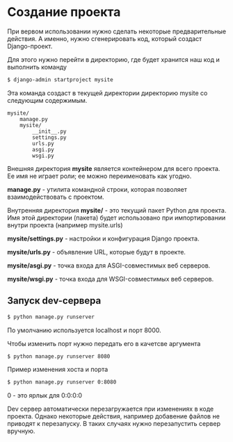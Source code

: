 # Создание проекта

При вервом использовании нужно сделать некоторые предварительные действия. А именно, нужно сгенерировать код, который создаст Django-проект.

Для этого нужно перейти в директорию, где будет хранится наш код и выполнить команду

```bash
$ django-admin startproject mysite
```

Эта команда создаст в текущей директории директорию mysite со следующим содержимым.

```
mysite/
    manage.py
    mysite/
        __init__.py
        settings.py
        urls.py
        asgi.py
        wsgi.py
```

Внешняя директория __mysite__ является контейнером для всего проекта. Ее имя не играет роли; ее можно переименовать как угодно.

__manage.py__ - утилита командной строки, которая позволяет взаимодействовать с проектом.

Внутренняя директория __mysite/__ - это текущий пакет Python для проекта. Имя этой директории (пакета) будет использовано при импортировании внутри проекта (например mysite.urls)

__mysite/settings.py__ - настройки и конфигурация Django проекта.

__mysite/urls.py__ - объявление URL, которые будут в проекте.

__mysite/asgi.py__ - точка входа для ASGI-совместимых веб серверов.

__mysite/wsgi.py__ - точка входа для WSGI-совместимых веб серверов.


## Запуск dev-сервера

```bash
$ python manage.py runserver
```

По умолчанию используется localhost и порт 8000.

Чтобы изменить порт нужно передать его в качетсве аргумента

```bash
$ python manage.py runserver 8080
```

Пример изменения хоста и порта

```bash
$ python manage.py runserver 0:8080
```

0 - это ярлык для 0:0:0:0

Dev сервер автоматически перезагружается при изменениях в коде проекта. Однако некоторые действия, например добавение файлов не приводят к перезапуску. В таких случаях нужно перезапустить сервер вручную.
